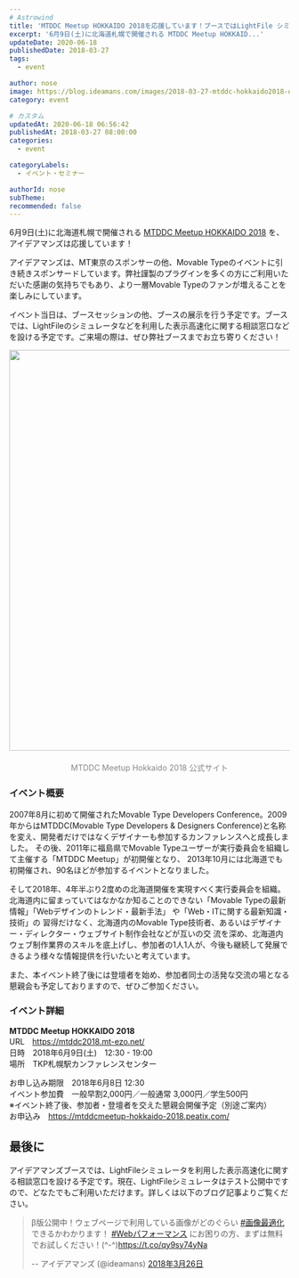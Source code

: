 ```yaml
---
# Astrowind
title: 'MTDDC Meetup HOKKAIDO 2018を応援しています！ブースではLightFile シミュレータを利用した表示高速化相談も！'
excerpt: '6月9日(土)に北海道札幌で開催される MTDDC Meetup HOKKAID...'
updateDate: 2020-06-18
publishedDate: 2018-03-27
tags: 
  - event

author: nose
image: https://blog.ideamans.com/images/2018-03-27-mtddc-hokkaido2018-ogp.jpg
category: event

# カスタム
updatedAt: 2020-06-18 06:56:42
publishedAt: 2018-03-27 08:00:00
categories: 
  - event

categoryLabels: 
  - イベント・セミナー

authorId: nose
subTheme: 
recommended: false
---
```


<p>6月9日(土)に北海道札幌で開催される <a href="https://mtddc2018.mt-ezo.net/" target="_blank">MTDDC Meetup HOKKAIDO 2018</a> を、アイデアマンズは応援しています！</p>
<p>アイデアマンズは、MT東京のスポンサーの他、Movable Typeのイベントに引き続きスポンサードしています。弊社謹製のプラグインを多くの方にご利用いただいた感謝の気持ちでもあり、より一層Movable Typeのファンが増えることを楽しみにしています。</p>
<p>イベント当日は、ブースセッションの他、ブースの展示を行う予定です。ブースでは、LightFileのシミュレータなどを利用した表示高速化に関する相談窓口などを設ける予定です。ご来場の際は、ぜひ弊社ブースまでお立ち寄りください！</p>
<p><img alt="2018-03-27-mtddc-hokkaido2018-ogp.jpg" src="https://blog.ideamans.com/images/2018-03-27-mtddc-hokkaido2018-ogp.jpg" width="1440" height="720" class="mt-image-center" style="text-align: center; display: block; margin: 0 auto 20px;"></p>
<p style="text-align: center;"><span style="color: #888888;">MTDDC Meetup Hokkaido 2018 公式サイト</span></p>
<h3>イベント概要</h3>
<p><span>2007年8月に初めて開催されたMovable Type Developers Conference。2009年からはMTDDC(Movable Type Developers &amp; Designers Conference)と名称を変え、開発者だけではなくデザイナーも参加するカンファレンスへと成長しました。 その後、2011年に福島県でMovable Typeユーザーが実行委員会を組織して主催する「MTDDC Meetup」が初開催となり、 2013年10月には北海道でも初開催され、90名ほどが参加するイベントとなりました。</span></p>
<p><span></span><span>そして2018年、4年半ぶり2度めの北海道開催を実現すべく実行委員会を組織。 北海道内に留まっていてはなかなか知ることのできない「Movable Typeの最新情報」「Webデザインのトレンド・最新手法」 や「Web・ITに関する最新知識・技術」の 習得だけなく、北海道内のMovable Type技術者、あるいはデザイナー・ディレクター・ウェブサイト制作会社などが互いの交 流を深め、北海道内ウェブ制作業界のスキルを底上げし、参加者の1人1人が、今後も継続して発展できるよう様々な情報提供を行いたいと考えています。</span></p>
<p><span></span><span>また、本イベント終了後には登壇者を始め、参加者同士の活発な交流の場となる懇親会も予定しておりますので、ぜひご参加ください。</span></p>
<h3><span>イベント詳細</span></h3>
<p><strong>MTDDC Meetup HOKKAIDO 2018</strong><br>URL　<a href="https://mtddc2018.mt-ezo.net/" target="_blank">https://mtddc2018.mt-ezo.net/</a><br>日時　2018年6月9日(土)　12:30 - 19:00<br>場所　TKP札幌駅カンファレンスセンター</p>
<p>お申し込み期限　2018年6月8日 12:30<br>イベント参加費　一般早割2,000円／一般通常 3,000円／学生500円<br>※イベント終了後、参加者・登壇者を交えた懇親会開催予定（別途ご案内）<br>お申込み　<a href="https://mtddcmeetup-hokkaido-2018.peatix.com/" target="_blank">https://mtddcmeetup-hokkaido-2018.peatix.com/</a></p>
<p> </p>
<h2>最後に</h2>
<p>アイデアマンズブースでは、LightFileシミュレータを利用した表示高速化に関する相談窓口を設ける予定です。現在、LightFileシミュレータはテスト公開中ですので、どなたでもご利用いただけます。詳しくは以下のブログ記事よりご覧ください。</p>
<blockquote class="twitter-tweet" data-lang="ja">
<p lang="ja" dir="ltr">β版公開中！ウェブページで利用している画像がどのぐらい <a href="https://twitter.com/hashtag/%E7%94%BB%E5%83%8F%E6%9C%80%E9%81%A9%E5%8C%96?src=hash&amp;ref_src=twsrc%5Etfw">#画像最適化</a> できるかわかります！ <a href="https://twitter.com/hashtag/Web%E3%83%91%E3%83%95%E3%82%A9%E3%83%BC%E3%83%9E%E3%83%B3%E3%82%B9?src=hash&amp;ref_src=twsrc%5Etfw">#Webパフォーマンス</a> にお困りの方、まずは無料でお試しください！(^-^)<a href="https://t.co/qy9sy74yNa">https://t.co/qy9sy74yNa</a></p>
-- アイデアマンズ (@ideamans) <a href="https://twitter.com/ideamans/status/978095028592521216?ref_src=twsrc%5Etfw">2018年3月26日</a></blockquote>
<script async="" src="https://platform.twitter.com/widgets.js" charset="utf-8" type="text/javascript"></script>
<p> </p>
<p> </p>
